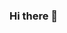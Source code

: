### Hi there 👋

<!--
**bli27/bli27** is a ✨ _special_ ✨ repository because its `README.md` (this file) appears on your GitHub profile.

Here are some ideas to get you started:

- 🔭 I’m currently working on cs1200
- 🌱 I’m currently learning computer science
- 👯 I’m looking to collaborate on cs related work 
- 🤔 I’m looking for help with coding
- 💬 Ask me about my activities 
- 📫 How to reach me: li.brya@northeastern.edu
- 😄 Pronouns: he/him
- ⚡ Fun fact: I love playing basketball
-->
